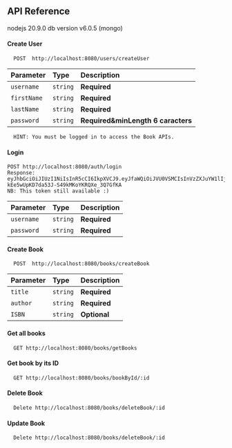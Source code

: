 ## API Reference

nodejs 20.9.0
db version v6.0.5 (mongo)

#### Create User

```http
  POST  http://localhost:8080/users/createUser
```

| Parameter   | Type     | Description                        |
| :---------- | :------- | :--------------------------------- |
| `username`  | `string` | **Required**                       |
| `firstName` | `string` | **Required**                       |
| `lastName`  | `string` | **Required**                       |
| `password`  | `string` | **Required&minLength 6 caracters** |

```http
  HINT: You must be logged in to access the Book APIs.
```

#### Login

```http
POST http://localhost:8080/auth/login
Response: eyJhbGciOiJIUzI1NiIsInR5cCI6IkpXVCJ9.eyJfaWQiOiJVU0VSMCIsInVzZXJuYW1lIjoic2thbmRlciIsImlhdCI6MTcxMzkwOTg0Nn0.Hr7la-kEe5wUpKD7da53J-S49kMKoYKRQXe_3Q7GfKA
NB: This token still available :)
```

| Parameter  | Type     | Description  |
| :--------- | :------- | :----------- |
| `username` | `string` | **Required** |
| `password` | `string` | **Required** |

#### Create Book

```http
  POST  http://localhost:8080/books/createBook
```

| Parameter | Type     | Description  |
| :-------- | :------- | :----------- |
| `title`   | `string` | **Required** |
| `author`  | `string` | **Required** |
| `ISBN`    | `string` | **Optional** |

#### Get all books

```http
  GET http://localhost:8080/books/getBooks

```

#### Get book by its ID

```http
  GET http://localhost:8080/books/bookById/:id
```

#### Delete Book

```http
  Delete http://localhost:8080/books/deleteBook/:id
```

#### Update Book

```http
  Delete http://localhost:8080/books/deleteBook/:id
```
